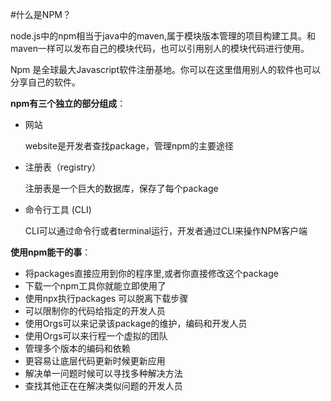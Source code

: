 #什么是NPM？

node.js中的npm相当于java中的maven,属于模块版本管理的项目构建工具。和maven一样可以发布自己的模块代码，也可以引用别人的模块代码进行使用。

Npm 是全球最大Javascript软件注册基地。你可以在这里借用别人的软件也可以分享自己的软件。

**npm有三个独立的部分组成**：

- 网站

  website是开发者查找package，管理npm的主要途径

- 注册表（registry）

  注册表是一个巨大的数据库，保存了每个package

- 命令行工具 (CLI)

  CLI可以通过命令行或者terminal运行，开发者通过CLI来操作NPM客户端



**使用npm能干的事**：

+ 将packages直接应用到你的程序里,或者你直接修改这个package
+ 下载一个npm工具你就能立即使用了
+ 使用npx执行packages 可以脱离下载步骤
+ 可以限制你的代码给指定的开发人员
+ 使用Orgs可以来记录该package的维护，编码和开发人员
+ 使用Orgs可以来行程一个虚拟的团队
+ 管理多个版本的编码和依赖
+ 更容易让底层代码更新时候更新应用
+ 解决单一问题时候可以寻找多种解决方法
+ 查找其他正在在解决类似问题的开发人员